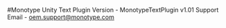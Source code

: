 #Monotype Unity Text Plugin
Version - MonotypeTextPlugin v1.01
Support Email - oem.support@monotype.com
